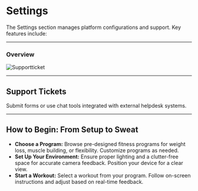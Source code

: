 # Settings

The Settings section manages platform configurations and support. Key features include:

---

### Overview

![Supportticket](/img/Supportticket.webp)

---

## Support Tickets

Submit forms or use chat tools integrated with external helpdesk systems.

---

## How to Begin: From Setup to Sweat

- **Choose a Program:** Browse pre-designed fitness programs for weight loss, muscle building, or flexibility. Customize programs as needed.
- **Set Up Your Environment:** Ensure proper lighting and a clutter-free space for accurate camera feedback. Position your device for a clear view.
- **Start a Workout:** Select a workout from your program. Follow on-screen instructions and adjust based on real-time feedback.

